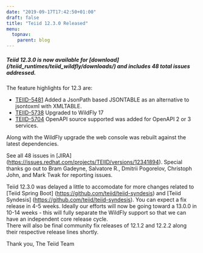 ```yaml
---
date: "2019-09-17T17:42:50+01:00"
draft: false
title: "Teiid 12.3.0 Released"
menu:
  topnav:
    parent: blog
---
```


##### Teiid 12.3.0 is now available for [download] (/teiid_runtimes/teiid_wildfly/downloads/) and includes 48 total issues addressed.

<!--more-->

The feature highlights for 12.3 are:

<ul>
  <li><a href="https://issues.redhat.com/browse/TEIID-5481">TEIID-5481</a> Added a JsonPath based JSONTABLE as an alternative to jsontoxml with XMLTABLE.</li>
  <li><a href="https://issues.redhat.com/browse/TEIID-5738">TEIID-5738</a> Upgraded to WildFly 17</li>
  <li><a href="https://issues.redhat.com/browse/TEIID-5704">TEIID-5704</a> OpenAPI source supported was added for OpenAPI 2 or 3 services.</li>
</ul>

Along with the WildFly upgrade the web console was rebuilt against the latest dependencies.

See all 48 issues in [JIRA] (https://issues.redhat.com/projects/TEIID/versions/12341894).  Special thanks go out to Bram Gadeyne, Salvatore R., Dmitrii Pogorelov, Christoph John, and Mark Twak for reporting issues.

Teiid 12.3.0 was delayed a little to accomodate for more changes related to [Teiid Spring Boot] (https://github.com/teiid/teiid-syndesis) and [Teiid Syndesis] (https://github.com/teiid/teiid-syndesis).
You can expect a fix release in 4-5 weeks.  Ideally our efforts will now be going toward a 13.0.0 in 10-14 weeks - this will fully separate the WildFly support so that we can have an independent core release cycle.  
There will also be final community fix releases of 12.1.2 and 12.2.2 along their respective release lines shortly.

Thank you, 
The Teiid Team
